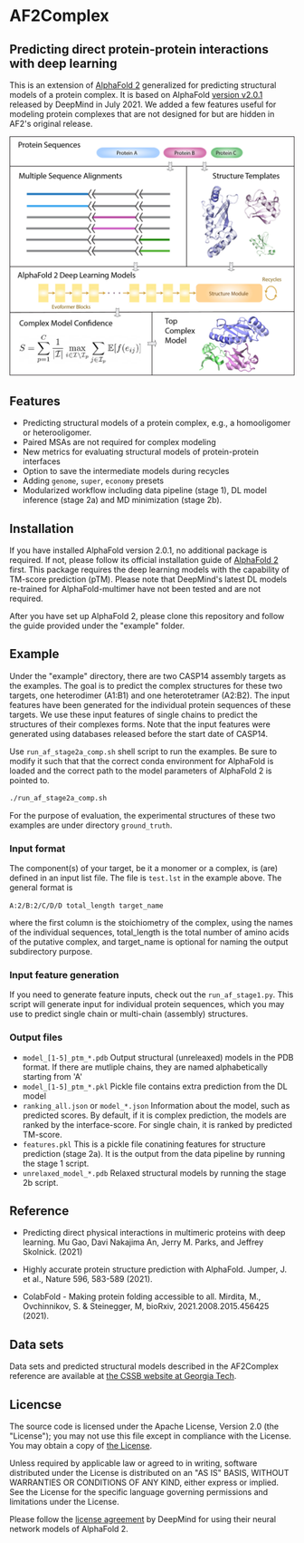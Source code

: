 # AF2Complex
## Predicting direct protein-protein interactions with deep learning

This is an extension of [AlphaFold 2](https://github.com/deepmind/alphafold) generalized for 
predicting structural models of a protein complex. It is based on AlphaFold [version v2.0.1](https://github.com/deepmind/alphafold/releases/tag/v2.0.1) 
released by DeepMind in July 2021. We added a few features useful for modeling protein complexes 
that are not designed for but are hidden in AF2's original release.

![Overview](image/af2complex_overview.jpg)

## Features

- Predicting structural models of a protein complex, e.g., a homooligomer or heterooligomer.
- Paired MSAs are not required for complex modeling
- New metrics for evaluating structural models of protein-protein interfaces
- Option to save the intermediate models during recycles
- Adding `genome`, `super`, `economy` presets
- Modularized workflow including data pipeline (stage 1), DL model 
inference (stage 2a) and MD minimization (stage 2b).

## Installation

If you have installed AlphaFold version 2.0.1, no additional package is required. If not,
please follow its official installation guide of 
[AlphaFold 2](https://github.com/deepmind/alphafold) first. This package requires the deep learning 
models with the capability of TM-score prediction (pTM). Please note that DeepMind's latest 
DL models re-trained for AlphaFold-multimer have not been tested and are not required.

After you have set up AlphaFold 2, please clone this repository and follow the guide provided
under the "example" folder.

## Example

Under the "example" directory, there are two CASP14 assembly targets as the examples. 
The goal is to predict the complex structures for these two targets,
one heterodimer (A1:B1) and one heterotetramer (A2:B2). The input features have been
generated for the individual protein sequences of these targets. We use these input
features of single chains to predict the structures of their complexes forms. Note that
the input features were generated using databases released before the start date
of CASP14.

Use `run_af_stage2a_comp.sh` shell script to run the examples. Be sure to modify it 
such that that the correct conda environment for AlphaFold is loaded and the correct 
path to the model parameters of AlphaFold 2 is pointed to.

```sh
./run_af_stage2a_comp.sh
```

For the purpose of evaluation, the experimental structures of these two examples are under
directory `ground_truth`.

### Input format
The component(s) of your target, be it a monomer or a complex, is (are) defined
in an input list file. The file is `test.lst` in the example above. The general format
is 

`A:2/B:2/C/D/D total_length target_name`

where the first column is the stoichiometry of the complex, using the names of the individual
sequences, total_length is the total number of amino acids of the putative complex, and
target_name is optional for naming the output subdirectory purpose.

### Input feature generation
If you need to generate feature inputs, check out the ```run_af_stage1.py```. This
script will generate input for individual protein sequences, which you may use
to predict single chain or multi-chain (assembly) structures.

### Output files
- `model_[1-5]_ptm_*.pdb`  Output structural (unreleaxed) models in the PDB format. 
   If there are mutliple chains, they are named alphabetically starting from 'A'
- `model_[1-5]_ptm_*.pkl`  Pickle file contains extra prediction from the DL model
- `ranking_all.json` or `model_*.json` Information about the model, such as predicted scores.
  By default, if it is complex prediction, the models are ranked by the interface-score.
  For single chain, it is ranked by predicted TM-score.
- `features.pkl` This is a pickle file conatining features for structure prediction (stage 2a).
  It is the output from the data pipeline by running the stage 1 script. 
- `unrelaxed_model_*.pdb` Relaxed structural models by running the stage 2b script.

## Reference
- Predicting direct physical interactions in multimeric proteins with deep learning.
Mu Gao, Davi Nakajima An, Jerry M. Parks, and Jeffrey Skolnick. (2021)

- Highly accurate protein structure prediction with AlphaFold.
Jumper, J. et al., Nature 596, 583-589  (2021).

- ColabFold - Making protein folding accessible to all. Mirdita, M., Ovchinnikov, S. & Steinegger, M, bioRxiv, 2021.2008.2015.456425  (2021).

## Data sets
Data sets and predicted structural models described in the AF2Complex reference are 
available at [the CSSB website at Georgia Tech](https://sites.gatech.edu/cssb/af2complex/).

## Licencse

The source code is licensed under the Apache License, Version 2.0 (the "License"); you may not use this file except in compliance with the License. You may obtain a copy of [the License](https://www.apache.org/licenses/LICENSE-2.0).

Unless required by applicable law or agreed to in writing, software distributed under the License is distributed on an "AS IS" BASIS, WITHOUT WARRANTIES OR CONDITIONS OF ANY KIND, either express or implied. See the License for the specific language governing permissions and limitations under the License.

Please follow the [license agreement](https://github.com/deepmind/alphafold#model-parameters-license) by DeepMind for using their neural network models of AlphaFold 2.

